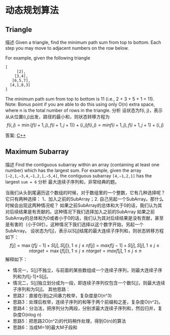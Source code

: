 # 动态规划算法 #

## Triangle ##

描述
Given a triangle, find the minimum path sum from top to bottom. Each step you may move to adjacent numbers on the row below.

For example, given the following triangle

``` cpp-objdump
[
     [2],
    [3,4],
   [6,5,7],
  [4,1,8,3]
]
```

The minimum path sum from top to bottom is 11 (i.e., 2 + 3 + 5 + 1 = 11).
Note: Bonus point if you are able to do this using only O(n) extra space, where n is the total number of rows in the triangle.
分析
设状态为f(i, j)，表示从从位置(i,j)出发，路径的最小和，则状态转移方程为
$$ f(i,j)=\min\left\{f(i+1,j),f(i+1,j+1)\right\}+(i,j) f(i,j)=min{f(i+1,j),f(i+1,j+1)}+(i,j) $$

答案: [C++](code/13.1.hpp)

## Maximum Subarray ##

描述
Find the contiguous subarray within an array (containing at least one number) which has the largest sum.
For example, given the array `[−2,1,−3,4,−1,2,1,−5,4]`, the contiguous subarray `[4,−1,2,1]` has the largest `sum = 6`
分析
最大连续子序列和，非常经典的题。

当我们从头到尾遍历这个数组的时候，对于数组里的一个整数，它有几种选择呢？它只有两种选择： 1、加入之前的SubArray；2. 自己另起一个SubArray。那什么时候会出现这两种情况呢？
如果之前SubArray的总体和大于0的话，我们认为其对后续结果是有贡献的。这种情况下我们选择加入之前的SubArray
如果之前SubArray的总体和为0或者小于0的话，我们认为其对后续结果是没有贡献，甚至是有害的（小于0时）。这种情况下我们选择以这个数字开始，另起一个SubArray。
设状态为f[j]，表示以S[j]结尾的最大连续子序列和，则状态转移方程如下：
$$ 
f[j] = \max\left\{f[j-1]+S[j],S[j]\right\}, 1 \leq j \leq nf[j]=max{f[j−1]+S[j],S[j]},1≤j≤n
target = \max\left\{f[j]\right\}, 1 \leq j \leq ntarget=max{f[j]},1≤j≤n
$$
解释如下：
- 情况一，S[j]不独立，与前面的某些数组成一个连续子序列，则最大连续子序列和为f[j-1]+S[j]。
- 情况二，S[j]独立划分成为一段，即连续子序列仅包含一个数S[j]，则最大连续子序列和为S[j]。
其他思路：
- 思路2：直接在i到j之间暴力枚举，复杂度是O(n^3)
- 思路3：处理后枚举，连续子序列的和等于两个前缀和之差，复杂度O(n^2)。
- 思路4：分治法，把序列分为两段，分别求最大连续子序列和，然后归并，复杂度O(nlog n)
- 思路5：把思路2O(n^2)的代码稍作处理，得到O(n)的算法
- 思路6：当成M=1的最大M子段和
